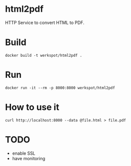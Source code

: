 # html2pdf
HTTP Service to convert HTML to PDF.

# Build
```
docker build -t werkspot/html2pdf .
```

# Run
```
docker run -it --rm -p 8000:8000 werkspot/html2pdf
```

# How to use it
```
curl http://localhost:8000 --data @file.html > file.pdf
```

# TODO
- enable SSL
- have monitoring

